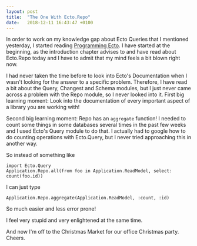 ```yaml
---
layout: post
title:  "The One With Ecto.Repo"
date:   2018-12-11 16:43:47 +0100
---
```


In order to work on my knowledge gap about Ecto Queries that I mentioned yesterday, I started reading [Programming Ecto](https://pragprog.com/book/wmecto/programming-ecto). I have started at the beginning, as the introduction chapter advises to and have read about Ecto.Repo today and I have to admit that my mind feels a bit blown right now.

I had never taken the time before to look into Ecto's Documentation when I wasn't looking for the answer to a specific problem. Therefore, I have read a bit about the Query, Changest and Schema modules, but I just never came across a problem with the Repo module, so I never looked into it. First big learning moment: Look into the documentation of every important aspect of a library you are working with!

Second big learning moment: Repo has an `aggregate` function! I needed to count some things in some databases several times in the past few weeks and I used Ecto's Query module to do that. I actually had to google how to do counting operations with Ecto.Query, but I never tried approaching this in another way.

So instead of something like
```
import Ecto.Query             
Application.Repo.all(from foo in Application.ReadModel, select: count(foo.id))
```

I can just type
```
Application.Repo.aggregate(Application.ReadModel, :count, :id)
```

So much easier and less error prone!

I feel very stupid and very enlightened at the same time.

And now I'm off to the Christmas Market for our office Christmas party. Cheers.
